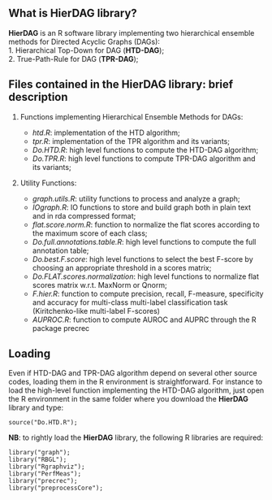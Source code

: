 
## What is HierDAG library?

**HierDAG** is an R software library implementing two hierarchical ensemble methods for Directed Acyclic Graphs (DAGs):<br>
	1. Hierarchical Top-Down for DAG (**HTD-DAG**);<br>
	2. True-Path-Rule for DAG (**TPR-DAG**);<br>

## Files contained in the **HierDAG** library: brief description

1. Functions implementing Hierarchical Ensemble Methods for DAGs:
	* _htd.R_: 	implementation of the HTD algorithm;
	* _tpr.R_: 	implementation of the TPR algorithm and its variants;
	* _Do.HTD.R_: 	high level functions to compute the HTD-DAG algorithm;
	* _Do.TPR.R_:	high level functions to compute TPR-DAG algorithm and its variants;

2. Utility Functions:
	* _graph.utils.R_:	utility functions to process and analyze a graph;
	* _IOgraph.R_:		IO functions to store and build graph both in plain text and in rda compressed format;
	* _flat.score.norm.R_:		function to normalize the flat scores according to the maximum score of each class;
	* _Do.full.annotations.table.R_:	high level functions to compute the full annotation table;
	* _Do.best.F.score_:	high level functions to select the best F-score by choosing an appropriate threshold in a scores matrix;
	* _Do.FLAT.scores.normalization_:	high level functions to normalize flat scores matrix w.r.t. MaxNorm or Qnorm;
	* _F.hier.R_:	function to compute precision, recall, F-measure, specificity and accuracy for multi-class multi-label classification task
	(Kiritchenko-like multi-label F-scores)
	* _AUPROC.R_:	function to compute AUROC and AUPRC through the R package precrec

## Loading 
Even if HTD-DAG and TPR-DAG algorithm depend on several other source codes, loading them in the R environment is straightforward.
For instance to load the high-level function implementing the HTD-DAG algorithm, just open the R environment in the same folder where you download
the **HierDAG** library and type:
```
source("Do.HTD.R");
```

**NB**: to rightly load the **HierDAG** library, the following R libraries are required:
```
library("graph");
library("RBGL");
library("Rgraphviz");
library("PerfMeas"); 		
library("precrec");			
library("preprocessCore"); 	
```



